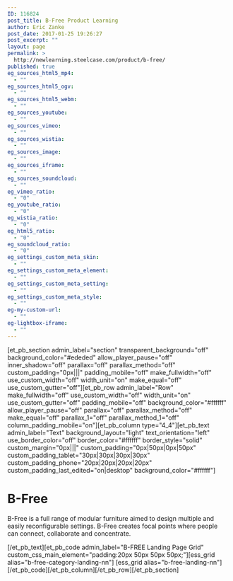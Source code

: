 ```yaml
---
ID: 116824
post_title: B-Free Product Learning
author: Eric Zanke
post_date: 2017-01-25 19:26:27
post_excerpt: ""
layout: page
permalink: >
  http://newlearning.steelcase.com/product/b-free/
published: true
eg_sources_html5_mp4:
  - ""
eg_sources_html5_ogv:
  - ""
eg_sources_html5_webm:
  - ""
eg_sources_youtube:
  - ""
eg_sources_vimeo:
  - ""
eg_sources_wistia:
  - ""
eg_sources_image:
  - ""
eg_sources_iframe:
  - ""
eg_sources_soundcloud:
  - ""
eg_vimeo_ratio:
  - "0"
eg_youtube_ratio:
  - "0"
eg_wistia_ratio:
  - "0"
eg_html5_ratio:
  - "0"
eg_soundcloud_ratio:
  - "0"
eg_settings_custom_meta_skin:
  - ""
eg_settings_custom_meta_element:
  - ""
eg_settings_custom_meta_setting:
  - ""
eg_settings_custom_meta_style:
  - ""
eg-my-custom-url:
  - ""
eg-lightbox-iframe:
  - ""
---
```

[et_pb_section admin_label="section" transparent_background="off" background_color="#ededed" allow_player_pause="off" inner_shadow="off" parallax="off" parallax_method="off" custom_padding="0px|||" padding_mobile="off" make_fullwidth="off" use_custom_width="off" width_unit="on" make_equal="off" use_custom_gutter="off"][et_pb_row admin_label="Row" make_fullwidth="off" use_custom_width="off" width_unit="on" use_custom_gutter="off" padding_mobile="off" background_color="#ffffff" allow_player_pause="off" parallax="off" parallax_method="off" make_equal="off" parallax_1="off" parallax_method_1="off" column_padding_mobile="on"][et_pb_column type="4_4"][et_pb_text admin_label="Text" background_layout="light" text_orientation="left" use_border_color="off" border_color="#ffffff" border_style="solid" custom_margin="0px|||" custom_padding="0px|50px|0px|50px" custom_padding_tablet="30px|30px|30px|30px" custom_padding_phone="20px|20px|20px|20px" custom_padding_last_edited="on|desktop" background_color="#ffffff"]
<h1>B-Free</h1>
B-Free is a full range of modular furniture aimed to design multiple and easily reconfigurable settings. B-Free creates focal points where people can connect, collaborate and concentrate.

[/et_pb_text][et_pb_code admin_label="B-FREE Landing Page Grid" custom_css_main_element="padding:20px 50px 50px 50px;"][ess_grid alias="b-free-category-landing-nn"]
[ess_grid alias="b-free-landing-nn"][/et_pb_code][/et_pb_column][/et_pb_row][/et_pb_section]
